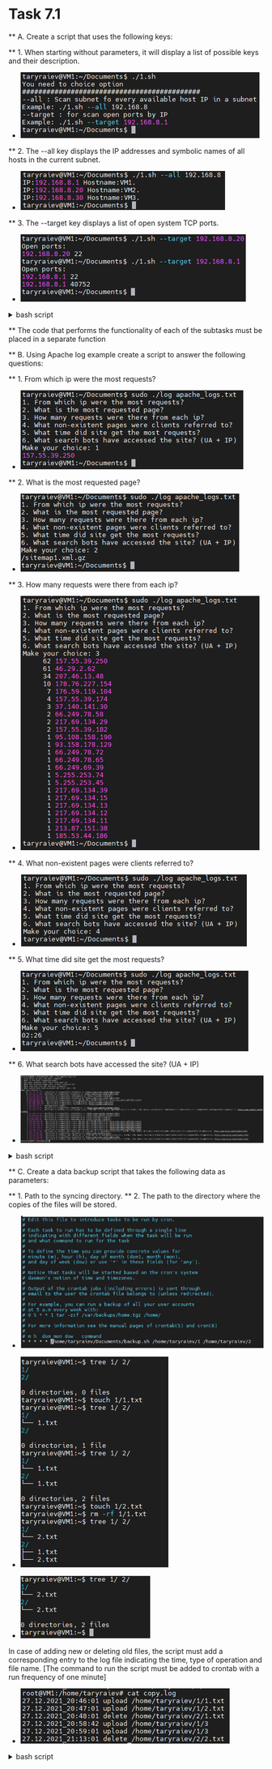 # Task 7.1

** A. Create a script that uses the following keys:

** 1. When starting without parameters, it will display a list of possible keys and their description. 

* ![](screen/Screenshot_1.png)

** 2. The --all key displays the IP addresses and symbolic names of all hosts in the current subnet.

* ![](screen/Screenshot_2.png)

** 3. The --target key displays a list of open system TCP ports.

* ![](screen/Screenshot_3.png)

<details>
	<summary>bash script</summary>

  ```
#!/bin/bash

if [ "$1" == "--all" ];
then

    n=1
    while [ $n -lt 256 ]; do
       i=$2.$n
       nslookup $i | awk -v var=$i '/name/{print "IP:" var, "Hostname:" $4}'
       n=$(($n+1));
   done

elif [ "$1" == "--target" ];

then

    echo "Open ports:"
    nc $2 -z -v 1-65000 2>&1 | grep succeeded | awk '/tcp/{print $3 " " $4}'

else
    echo "You need to choice option"
    echo "############################################"
    echo "--all : Scan subnet fo every available host IP in a subnet"
    echo "Example: ./1.sh --all 192.168.8"
    echo "--target : for scan open ports by IP"
    echo "Example: ./1.sh --target 192.168.8.1"
fi
  ```
</details>


** The code that performs the functionality of each of the subtasks must be placed in a separate function

** B. Using Apache log example create a script to answer the following questions:

** 1. From which ip were the most requests?

* ![](screen/Screenshot_4.png)

** 2. What is the most requested page? 

* ![](screen/Screenshot_5.png)

** 3. How many requests were there from each ip? 

* ![](screen/Screenshot_6.png)

** 4. What non-existent pages were clients referred to?  

* ![](screen/Screenshot_7.png)

** 5. What time did site get the most requests? 

* ![](screen/Screenshot_8.png)

** 6. What search bots have accessed the site? (UA + IP)

* ![](screen/Screenshot_9.png)

<details>
	<summary>bash script</summary>

  ```
#!/bin/bash
if [[ "$1" == "0" ]]
then
   echo " "
   echo "You need path to log file"
   echo "##############################"
   echo "Example: ./log example_log.log"
   echo " "
else
   echo "1. From which ip were the most requests?"
   echo "2. What is the most requested page?"
   echo "3. How many requests were there from each ip?"
   echo "4. What non-existent pages were clients referred to?"
   echo "5. What time did site get the most requests?"
   echo "6. What search bots have accessed the site? (UA + IP)"
   read -p "Make your choice: " n

    case $n in
      1)
         awk '{ print $1 }' $1 | sort -g | uniq -c | sort -nr | head -1 | awk '{ print $2 }'
      ;;
      2)
         awk '{ print $7 }' $1 | sort | uniq -c | sort -nr | head -1 | awk '{ print $2 }'
      ;;
      3)
         awk '{ print $1 }' $1 | sort -g | uniq -c | sort -nr
      ;;
      4)
         awk '$9 == "404" { print $7 }' $1 | sort | uniq
      ;;
      5)
         awk '{ print $4 }' $1 | cut -d":" -f2,3 | uniq -c | sort -nr |head -1 | awk '{ print $2 }'
      ;;
      6)
         awk -F'"' '{ print $1 $(NF-1) }' $1 | grep -iE "(Google|bot|fetcher|analyzer|scraper|crawler)" | sed 's/\- \[[^]]*\] //g' | sort | u>
      ;;
    esac
fi
  ```
</details>

** C. Create a data backup script that takes the following data as parameters:

** 1. Path to the syncing  directory.
** 2. The path to the directory where the copies of the files will be stored.

* ![](screen/Screenshot_10.png)

* ![](screen/Screenshot_11.png)

* ![](screen/Screenshot_12.png)

In case of adding new or deleting old files, the script must add a corresponding entry to the log file indicating the time, type of operation and file name. [The command to run the script must be added to crontab with a run frequency of one minute]

* ![](screen/Screenshot_13.png)

<details>
	<summary>bash script</summary>

  ```
#!/bin/bash

## source directory

sd="$1"

## destination directory

dt="$2"

#log file

log="/home/taryraiev/copy.log"

## current date

date=$(date '+%d.%m.%Y_%H:%M:%S');

#####################################

add="$(diff -arq $sd $dt | sed 's/Only in \([^ ]*\): /\1\//' | grep $sd)"
delete="$(diff -arq $sd $dt | sed 's/Only in \([^ ]*\): /\1\//' | grep $dt)"

if [ ! -z "$add" ];
then

cp -a $add $dt
echo "$date upload $add" >> $log

elif [ ! -z "$delete" ];
then

echo "$date delete $delete" >> $log
rm -rf $delete

else
echo "no files to sync"

fi
  ```
</details>